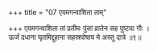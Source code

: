 +++
title = "07 एयमगन्वाशिता ताम्"

+++
एयमगन्वाशिता तां प्रतीमः पुंसां व्रातेन सह पुष्ट्या गौः ।  
ऊर्जं दधाना घृतमिद्दुहाना सहस्रपोषाय मे अस्तु दात्रे ॥९॥